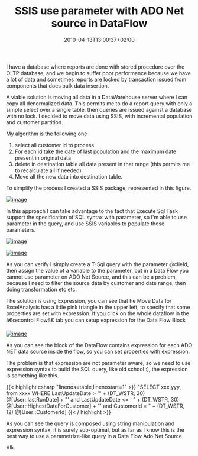 ﻿---
title: "SSIS use parameter with ADO Net source in DataFlow"
description: ""
date: 2010-04-13T13:00:37+02:00
draft: false
tags: [Sql Server,SSIS]
categories: [General]
---
I have a database where reports are done with stored procedure over the OLTP database, and we begin to suffer poor performance because we have a lot of data and sometimes reports are locked by transaction issued from components that does bulk data insertion.

A viable solution is moving all data in a DataWarehouse server where I can copy all denormalized data. This permits me to do a report query with only a simple select over a single table, then queries are issued against a database with no lock. I decided to move data using SSIS, with incremental population and customer partition.

My algorithm is the following one

1. select all customer id to process
2. For each id take the date of last population and the maximum date present in original data
3. delete in destination table all data present in that range (this permits me to recalculate all if needed)
4. Move all the new data into destination table.

To simplify the process I created a SSIS package, represented in this figure.

[![image](https://www.codewrecks.com/blog/wp-content/uploads/2010/04/image_thumb7.png "image")](https://www.codewrecks.com/blog/wp-content/uploads/2010/04/image7.png)

In this approach I can take advantage to the fact that Execute Sql Task support the specification of SQL syntax with parameter, so I'm able to use parameter in the query, and use SSIS variables to populate those parameters.

[![image](https://www.codewrecks.com/blog/wp-content/uploads/2010/04/image_thumb8.png "image")](https://www.codewrecks.com/blog/wp-content/uploads/2010/04/image8.png)

[![image](https://www.codewrecks.com/blog/wp-content/uploads/2010/04/image_thumb9.png "image")](https://www.codewrecks.com/blog/wp-content/uploads/2010/04/image9.png)

As you can verify I simply create a T-Sql query with the parameter @clieId, then assign the value of a variable to the parameter, but in a Data Flow you cannot use parameter on ADO Net Source, and this can be a problem, because I need to filter the source data by customer and date range, then doing transformation etc etc.

The solution is using Expression, you can see that he Move Data for ExcelAnalysis has a little pink triangle in the upper left, to specify that some properties are set with expression. If you click on the whole dataflow in the â€œcontrol Flowâ€ tab you can setup expression for the Data Flow Block

[![image](https://www.codewrecks.com/blog/wp-content/uploads/2010/04/image_thumb10.png "image")](https://www.codewrecks.com/blog/wp-content/uploads/2010/04/image10.png)

As you can see the block of the DataFlow contains expression for each ADO NET data source inside the flow, so you can set properties with expression.

The problem is that expression are not parameter aware, so we need to use expression syntax to build the SQL query, like old school :), the expression is something like this.

{{< highlight csharp "linenos=table,linenostart=1" >}}
"SELECT    xxx,yyy,
from xxxx
WHERE     LastUpdateDate >  '" + (DT_WSTR, 30) @[User::lastRunDate] +
"'  and LastUpdateDate <= ' " + (DT_WSTR, 30)  @[User::HighestDateForCustomer]  +
"' and CustomerId = " +  (DT_WSTR, 12)  @[User::CustomerId]
{{< / highlight >}}

As you can see the query is composed using string manipulation and expression syntax, it is surely sub-optimal, but as far as I know this is the best way to use a parametrize-like query in a Data Flow Ado Net Source

Alk.
